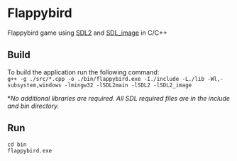# Flappybird
 Flappybird game using [SDL2](https://www.libsdl.org/download-2.0.php) and [SDL_image](https://www.libsdl.org/projects/SDL_image/) in C/C++


## Build
To build the application run the following command: <br>
`g++ -g ./src/*.cpp -o ./bin/flappybird.exe -I./include -L./lib -Wl,-subsystem,windows -lmingw32 -lSDL2main -lSDL2 -lSDL2_image`

**No additional libraries are required. All SDL required files are in the include and bin directory.*

## Run
```
cd bin
flappybird.exe
```
